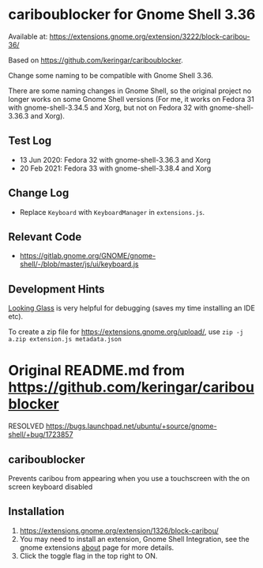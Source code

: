 # cariboublocker for Gnome Shell 3.36

Available at: https://extensions.gnome.org/extension/3222/block-caribou-36/

Based on https://github.com/keringar/cariboublocker.

Change some naming to be compatible with Gnome Shell 3.36.

There are some naming changes in Gnome Shell, so the original project no longer works on some Gnome Shell versions (For me, it works on Fedora 31 with gnome-shell-3.34.5 and Xorg, but not on Fedora 32 with gnome-shell-3.36.3 and Xorg). 

## Test Log
* 13 Jun 2020: Fedora 32 with gnome-shell-3.36.3 and Xorg
* 20 Feb 2021: Fedora 33 with gnome-shell-3.38.4 and Xorg

## Change Log

* Replace `Keyboard` with `KeyboardManager` in `extensions.js`.

## Relevant Code

* https://gitlab.gnome.org/GNOME/gnome-shell/-/blob/master/js/ui/keyboard.js

## Development Hints

[Looking Glass](https://wiki.gnome.org/Projects/GnomeShell/LookingGlass) is very helpful for debugging (saves my time installing an IDE etc).

To create a zip file for https://extensions.gnome.org/upload/, use `zip -j a.zip extension.js metadata.json`

# Original README.md from https://github.com/keringar/cariboublocker

RESOLVED https://bugs.launchpad.net/ubuntu/+source/gnome-shell/+bug/1723857

## cariboublocker
Prevents caribou from appearing when you use a touchscreen with the on screen keyboard disabled

## Installation
1. https://extensions.gnome.org/extension/1326/block-caribou/
2. You may need to install an extension, Gnome Shell Integration, see the gnome extensions [about](https://extensions.gnome.org) page for more details.
3. Click the toggle flag in the top right to ON.
